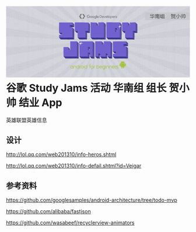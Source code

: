 ![Study James](images/StudyJams.jpg)
谷歌 Study Jams 活动 华南组 组长 贺小帅 结业 App
===================================

英雄联盟英雄信息

设计
--------------
http://lol.qq.com/web201310/info-heros.shtml

http://lol.qq.com/web201310/info-defail.shtml?id=Veigar

参考资料
--------------
https://github.com/googlesamples/android-architecture/tree/todo-mvp

https://github.com/alibaba/fastjson

https://github.com/wasabeef/recyclerview-animators
